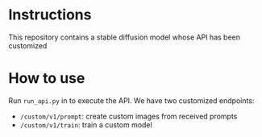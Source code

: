 # Instructions
This repository contains a stable diffusion model whose API has been customized

# How to use
Run `run_api.py` in to execute the API.
We have two customized endpoints:
 - `/custom/v1/prompt`: create custom images from received prompts
 - `/custom/v1/train`: train a custom model
